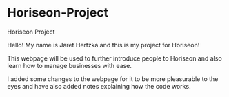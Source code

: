 # Horiseon-Project
Horiseon Project

Hello! My name is Jaret Hertzka and this is my project for Horiseon!

This webpage will be used to further introduce people to Horiseon and also learn how to manage businesses with ease.

I added some changes to the webpage for it to be more pleasurable to the eyes and have also added notes explaining how the code works.
